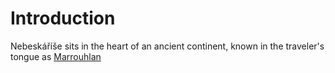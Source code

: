 # Introduction
Nebeskáříše sits in the heart of an ancient continent, known in the traveler's tongue as [Marrouhlan](HAVEN/Marrouhlan.md)
